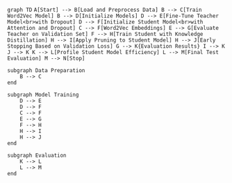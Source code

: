 ``graph TD``
    ``A[Start] --> B[Load and Preprocess Data]
    B --> C[Train Word2Vec Model]
    B --> D[Initialize Models]
    D --> E[Fine-Tune Teacher Model<br>with Dropout]
    D --> F[Initialize Student Model<br>with Attention and Dropout]
    C --> F[Word2Vec Embeddings]
    E --> G[Evaluate Teacher on Validation Set]
    F --> H[Train Student with Knowledge Distillation]
    H --> I[Apply Pruning to Student Model]
    H --> J[Early Stopping Based on Validation Loss]
    G --> K{Evaluation Results}
    I --> K
    J --> K
    K --> L[Profile Student Model Efficiency]
    L --> M[Final Test Evaluation]
    M --> N[Stop]``

    subgraph Data Preparation
        B --> C
    end

    subgraph Model Training
        D --> E
        D --> F
        C --> F
        E --> G
        F --> H
        H --> I
        H --> J
    end

    subgraph Evaluation
        K --> L
        L --> M
    end
